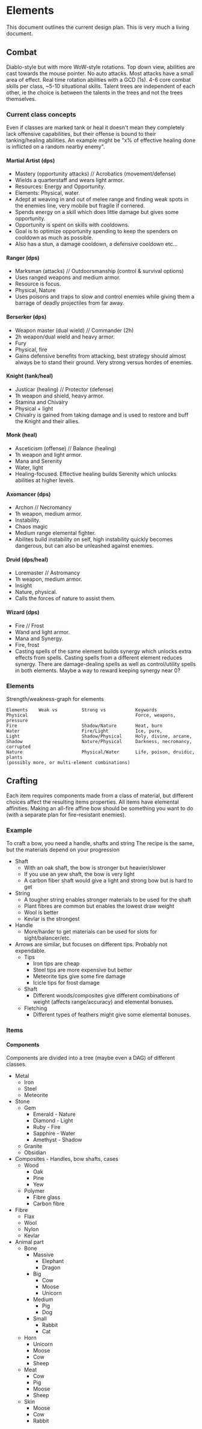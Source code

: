 # Elements
This document outlines the current design plan. This is very much a living document.

## Combat
Diablo-style but with more WoW-style rotations.
Top down view, abilities are cast towards the mouse pointer. No auto attacks.
Most attacks have a small area of effect.
Real time rotation abilities with a GCD (1s).
4-6 core combat skills per class, ~5-10 situational skills.
Talent trees are independent of each other, ie the choice is between the talents in the trees and not the trees 
themselves.

### Current class concepts
Even if classes are marked tank or heal it doesn't mean they completely lack offensive capabilities, but their offense is bound to their tanking/healing abilities. An example might be "x% of effective healing done is inflicted on a random nearby enemy".
#### Martial Artist (dps)
 - Mastery (opportunity attacks) // Acrobatics (movement/defense)
 - Wields a quarterstaff and wears light armor.
 - Resources: Energy and Opportunity.
 - Elements: Physical, water.
 - Adept at weaving in and out of melee range and finding weak spots in the enemies line, very mobile but fragile if cornered.
 - Spends energy on a skill which does little damage but gives some opportunity.
 - Opportunity is spent on skills with cooldowns.
 - Goal is to optimize opportunity spending to keep the spenders on cooldown as much as possible.
 - Also has a stun, a damage cooldown, a defensive cooldown etc...

#### Ranger (dps)
 - Marksman (attacks) // Outdoorsmanship (control & survival options)
 - Uses ranged weapons and medium armor.
 - Resource is focus.
 - Physical, Nature
 - Uses poisons and traps to slow and control enemies while giving them a barrage of deadly projectiles from far away.

#### Berserker (dps)
 - Weapon master (dual wield) // Commander (2h)
 - 2h weapon/dual wield and heavy armor.
 - Fury
 - Physical, fire
 - Gains defensive benefits from attacking, best strategy should almost always be to stand their ground. Very strong versus hordes of enemies.

#### Knight (tank/heal)
 - Justicar (healing) // Protector (defense)
 - 1h weapon and shield, heavy armor.
 - Stamina and Chivalry
 - Physical + light
 - Chivalry is gained from taking damage and is used to restore and buff the Knight and their allies.

#### Monk (heal)
 - Asceticism (offense) // Balance (healing)
 - 1h weapon and light armor.
 - Mana and Serenity
 - Water, light
 - Healing-focused. Effective healing builds Serenity which unlocks abilities at higher levels.

#### Axomancer (dps)
 - Archon // Necromancy
 - 1h weapon, medium armor.
 - Instability.
 - Chaos magic
 - Medium range elemental fighter.
 - Abilites build instability on self, high instability quickly becomes dangerous, but can also be unleashed against enemies.

#### Druid (dps/heal)
 - Loremaster // Astromancy
 - 1h weapon, medium armor.
 - Insight
 - Nature, physical.
 - Calls the forces of nature to assist them.

#### Wizard (dps)
 - Fire // Frost
 - Wand and light armor.
 - Mana and Synergy.
 - Fire, frost
 - Casting spells of the same element builds synergy which unlocks extra effects from spells. Casting spells from a different element reduces synergy. There are damage-dealing spells as well as control/utility spells in both elements. Maybe a way to reward keeping synergy near 0?

### Elements
Strength/weakness-graph for elements

    Elements    Weak vs         Strong vs           Keywords
    Physical                                        Force, weapons, pressure
    Fire                        Shadow/Nature       Heat, burn
    Water                       Fire/Light          Ice, pure,
    Light                       Shadow/Physical     Holy, divine, arcane,
    Shadow                      Nature/Physical     Darkness, necromancy, corrupted
    Nature                      Physical/Water      Life, poison, druidic, plants
    (possibly more, or multi-element combinations)


## Crafting
Each item requires components made from a class of material, but different choices affect the resulting items properties. All items have elemental affinities. Making an all-fire affine bow should be something you want to do (with a separate plan for fire-resistant enemies).

### Example
To craft a bow, you need a handle, shafts and string
The recipe is the same, but the materials depend on your progression
 - Shaft
    - With an oak shaft, the bow is stronger but heavier/slower
    - If you use an yew shaft, the bow is very light
    - A carbon fiber shaft would give a light and strong bow but is hard to get
 - String
    - A tougher string enables stronger materials to be used for the shaft
    - Plant fibres are common but enables the lowest draw weight
    - Wool is better
    - Kevlar is the strongest
 - Handle
    - More/harder to get materials can be used for slots for sight/balancer/etc.
 - Arrows are similar, but focuses on different tips. Probably not expendable.
    - Tips
         - Iron tips are cheap
         - Steel tips are more expensive but better
         - Meteorite tips give some fire damage
         - Icicle tips for frost damage
     - Shaft
         - Different woods/composites give different combinations of weight (affects range/accuracy) and elemental 
         bonuses.
     - Fletching
         - Different types of feathers might give some elemental bonuses.


### Items
#### Components
Components are divided into a tree (maybe even a DAG) of different classes.

 - Metal
     - Iron
     - Steel
     - Meteorite
 - Stone
     - Gem
         - Emerald - Nature
         - Diamond - Light
         - Ruby - Fire
         - Sapphire - Water
         - Amethyst - Shadow
     - Granite
     - Obsidian
 - Composites - Handles, bow shafts, cases
     - Wood
         - Oak
         - Pine
         - Yew
     - Polymer
         - Fibre glass
         - Carbon fibre
 - Fibre
     - Flax
     - Wool
     - Nylon
     - Kevlar
 - Animal part
     - Bone
         - Massive
             - Elephant
             - Dragon
         - Big
             - Cow
             - Moose
             - Unicorn
         - Medium
             - Pig
             - Dog
         - Small
             - Rabbit
             - Cat
     - Horn
         - Unicorn
         - Moose
         - Cow
         - Sheep
     - Meat
         - Cow
         - Pig
         - Moose
         - Sheep
     - Skin
         - Moose
         - Cow
         - Rabbit
